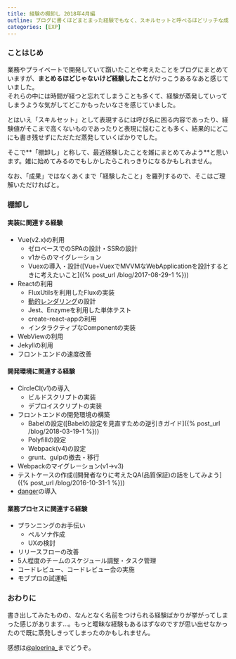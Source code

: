 ```yaml
---
title: 経験の棚卸し 2018年4月編
outline: ブログに書くほどまとまった経験でもなく、スキルセットと呼べるほどリッチな成果でもない。それでも曖昧ながらに溜まっていく「最近経験したこと」を棚卸しと称して列挙してみようと思います。たまには自分自身を振り返ってみるのはいかがでしょうか。
categories: [EXP]
---
```


### ことはじめ

業務やプライベートで開発していて躓いたことや考えたことをブログにまとめていますが、**まとめるほどじゃないけど経験したこと**がけっこうあるなあと感じていました。  
それらの中には時間が経つと忘れてしまうことも多くて、経験が蒸発していってしまうような気がしてどこかもったいなさを感じていました。

とはいえ「スキルセット」として表現するには呼び名に困る内容であったり、経験値がそこまで高くないものであったりと表現に悩むことも多く、結果的にどこにも書き残せずにただただ蒸発していくばかりでした。

そこで**「棚卸し」と称して、最近経験したことを雑にまとめてみよう**と思います。雑に始めてみるのでもしかしたらこれっきりになるかもしれません。

なお、「成果」ではなくあくまで「経験したこと」を羅列するので、そこはご理解いただければと。


### 棚卸し

#### 実装に関連する経験
- Vue(v2.x)の利用
	- ゼロベースでのSPAの設計・SSRの設計
	- v1からのマイグレーション
	- Vuexの導入・設計([Vue+VuexでMVVMなWebApplicationを設計するときに考えたいこと]({% post_url /blog/2017-08-29-1 %}))
- Reactの利用
	- FluxUtilsを利用したFluxの実装
	- [動的レンダリング](https://speakerdeck.com/aloerina/reactdetukurudong-de-rendaringu)の設計
	- Jest、Enzymeを利用した単体テスト
	- create-react-appの利用
	- インタラクティブなComponentの実装
- WebViewの利用
- Jekyllの利用
- フロントエンドの速度改善


#### 開発環境に関連する経験
- CircleCI(v1)の導入
	- ビルドスクリプトの実装
	- デプロイスクリプトの実装
- フロントエンドの開発環境の構築
	- Babelの設定([Babelの設定を見直すための逆引きガイド]({% post_url /blog/2018-03-19-1 %}))
	- Polyfillの設定
	- Webpack(v4)の設定
	- grunt、gulpの撤去・移行
- Webpackのマイグレーション(v1→v3)
- テストケースの作成([開発者なりに考えたQA(品質保証)の話をしてみよう]({% post_url /blog/2016-10-31-1 %}))
- [danger](https://github.com/danger/danger)の導入


#### 業務プロセスに関連する経験
- プランニングのお手伝い
	- ペルソナ作成
	- UXの検討
- リリースフローの改善
- 5人程度のチームのスケジュール調整・タスク管理
- コードレビュー、コードレビュー会の実施
- モブプロの試運転


### おわりに
書き出してみたものの、なんとなく名前をつけられる経験ばかりが挙がってしまった感じがあります…。もっと曖昧な経験もあるはずなのですが思い出せなかったので既に蒸発しきってしまったのかもしれません。

感想は[@aloerina_](https://twitter.com/aloerina_)までどうぞ。

